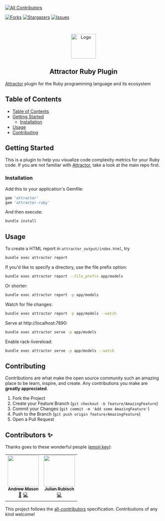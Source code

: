 <!-- MARKDOWN LINKS & IMAGES -->
<!-- ALL-CONTRIBUTORS-BADGE:START - Do not remove or modify this section -->
[![All Contributors](https://img.shields.io/badge/all_contributors-2-orange.svg?style=flat-square)](#contributors-)
<!-- ALL-CONTRIBUTORS-BADGE:END -->
[attractor]: https://github.com/julianrubisch/attractor-ruby
[forks-shield]: https://img.shields.io/github/forks/julianrubisch/attractor-ruby.svg?style=flat-square
[forks-url]: https://github.com/julianrubisch/attractor-ruby/network/members
[stars-shield]: https://img.shields.io/github/stars/julianrubisch/attractor-ruby.svg?style=flat-square
[stars-url]: https://github.com/julianrubisch/attractor-ruby/stargazers
[issues-shield]: https://img.shields.io/github/issues/julianrubisch/attractor-ruby.svg?style=flat-square
[issues-url]: https://github.com/julianrubisch/attractor-ruby/issues
<!-- [license-shield]: https://img.shields.io/github/license/julianrubisch/attractor-ruby.svg?style=flat-square -->
<!-- [license-url]: https://github.com/julianrubisch/attractor-ruby/blob/master/LICENSE.txt -->

<!-- PROJECT SHIELDS -->

[![Forks][forks-shield]][forks-url]
[![Stargazers][stars-shield]][stars-url]
[![Issues][issues-shield]][issues-url]
<!--[![MIT License][license-shield]][license-url]-->


<!-- PROJECT LOGO -->
<br />
<p align="center">
  <a href="https://github.com/julianrubisch/attractor">
    <img src="https://user-images.githubusercontent.com/4352208/65411858-3dc84200-ddee-11e9-99b6-c9cdbeb533c5.png" alt="Logo" width="80" height="80">
  </a>

  <h2 align="center">Attractor Ruby Plugin</h2>
</p>

[Attractor][attractor] plugin for the Ruby programming language and its ecosystem


<!-- TABLE OF CONTENTS -->
## Table of Contents

- [Table of Contents](#table-of-contents)
- [Getting Started](#getting-started)
  - [Installation](#installation)
- [Usage](#usage)
- [Contributing](#contributing)

<!-- GETTING STARTED -->
## Getting Started

This is a plugin to help you visualize code complexity metrics for your Ruby code. If you are not familiar with [Attractor][attractor], take a look at the main repo first.

### Installation

Add this to your application's Gemfile:

```ruby
gem 'attractor'
gem 'attractor-ruby'
```

And then execute:

```sh
bundle install
```

<!-- USAGE EXAMPLES -->
## Usage

To create a HTML report in `attractor_output/index.html`, try

```sh
bundle exec attractor report
```

If you'd like to specify a directory, use the file prefix option:

```sh
bundle exec attractor report --file_prefix app/models
```

Or shorter:

```sh
bundle exec attractor report -p app/models
```

Watch for file changes:

```sh
bundle exec attractor report -p app/models --watch
```

Serve at http://localhost:7890:

```sh
bundle exec attractor serve -p app/models
```

Enable rack-livereload:

```sh
bundle exec attractor serve -p app/models --watch
```

<!-- CONTRIBUTING -->
## Contributing

Contributions are what make the open source community such an amazing place to be learn, inspire, and create. Any contributions you make are **greatly appreciated**.

1. Fork the Project
2. Create your Feature Branch (`git checkout -b feature/AmazingFeature`)
3. Commit your Changes (`git commit -m 'Add some AmazingFeature'`)
4. Push to the Branch (`git push origin feature/AmazingFeature`)
5. Open a Pull Request

<!-- LICENSE -->
<!--## License -->

<!-- Distributed under the MIT License. See `LICENSE` for more information. -->

## Contributors ✨

Thanks goes to these wonderful people ([emoji key](https://allcontributors.org/docs/en/emoji-key)):

<!-- ALL-CONTRIBUTORS-LIST:START - Do not remove or modify this section -->
<!-- prettier-ignore-start -->
<!-- markdownlint-disable -->
<table>
  <tr>
    <td align="center"><a href="https://www.andrewmason.me/"><img src="https://avatars1.githubusercontent.com/u/18423853?v=4" width="100px;" alt=""/><br /><sub><b>Andrew Mason</b></sub></a><br /><a href="https://github.com/julianrubisch/attractor-ruby/commits?author=andrewmcodes" title="Documentation">📖</a> <a href="https://github.com/julianrubisch/attractor-ruby/commits?author=andrewmcodes" title="Code">💻</a></td>
    <td align="center"><a href="http://www.julianrubisch.at"><img src="https://avatars0.githubusercontent.com/u/4352208?v=4" width="100px;" alt=""/><br /><sub><b>Julian Rubisch</b></sub></a><br /><a href="https://github.com/julianrubisch/attractor-ruby/commits?author=julianrubisch" title="Code">💻</a></td>
  </tr>
</table>

<!-- markdownlint-enable -->
<!-- prettier-ignore-end -->
<!-- ALL-CONTRIBUTORS-LIST:END -->

This project follows the [all-contributors](https://github.com/all-contributors/all-contributors) specification. Contributions of any kind welcome!
